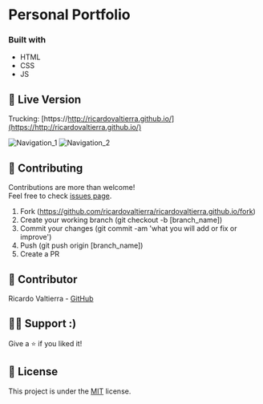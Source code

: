 Personal Portfolio
==============

### Built with

- HTML
- CSS
- JS

## :deciduous_tree: Live Version
Trucking: [https://http://ricardovaltierra.github.io/](https://http://ricardovaltierra.github.io/)

![Navigation_1](app/assets/images/nav_1.gif) ![Navigation_2](app/assets/images/nav_2.gif)

## 🤝 Contributing

Contributions are more than welcome!<br/>Feel free to check [issues page](https://github.com/ricardovaltierra/ricardovaltierra.github.io/issues).


1. Fork (https://github.com/ricardovaltierra/ricardovaltierra.github.io/fork)
2. Create your working branch (git checkout -b [branch_name])
3. Commit your changes (git commit -am 'what you will add or fix or improve')
4. Push (git push origin [branch_name])
5. Create a PR

## 🤖 Contributor

Ricardo Valtierra - [GitHub](https://github.com/ricardovaltierra)

## 🙋‍♂ Support :)

Give a ⭐️ if you liked it!

## 📝 License

This project is under the [MIT](LICENSE) license.